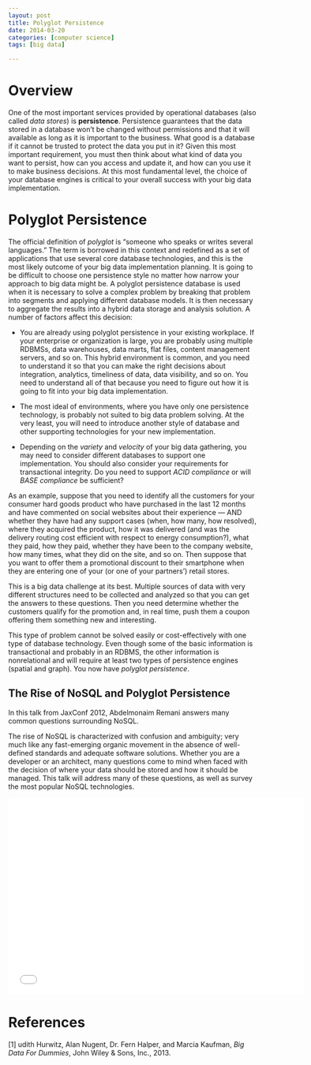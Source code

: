 ```yaml
---
layout: post
title: Polyglot Persistence
date: 2014-03-20
categories: [computer science]
tags: [big data]

---
```


# Overview
One of the most important services provided by operational databases (also called *data stores*) is **persistence**. Persistence guarantees that the data stored in a database won’t be changed without permissions and that it will available as long as it is important to the business. What good is a database if it cannot be trusted to protect the data you put in it? Given this most important requirement, you must then think about what kind of data you want to persist, how can you access and update it, and how can you use it to make business decisions. At this most fundamental level, the choice of your database engines is critical to your overall success with your big data implementation.

# Polyglot Persistence
The official definition of *polyglot* is “someone who speaks or writes several languages.” The term is borrowed in this context and redefined as a set of applications that use several core database technologies, and this is the most likely outcome of your big data implementation planning. It is going to be difficult to choose one persistence style no matter how narrow your approach to big data might be. A polyglot persistence database is used when it is necessary to solve a complex problem by breaking that problem into segments and applying different database models. It is then necessary to aggregate the results into a hybrid data storage and analysis solution. A number of factors affect this decision:
* You are already using polyglot persistence in your existing workplace. If your enterprise or organization is large, you are probably using multiple RDBMSs, data warehouses, data marts, flat files, content management servers, and so on. This hybrid environment is common, and you need to understand it so that you can make the right decisions about integration, analytics, timeliness of data, data visibility, and so on. You need to understand all of that because you need to figure out how it is going to fit into your big data implementation.
* The most ideal of environments, where you have only one persistence technology, is probably not suited to big data problem solving. At the very least, you will need to introduce another style of database and other supporting technologies for your new implementation.
* Depending on the *variety* and *velocity* of your big data gathering, you may need to consider different databases to support one implementation. You should also consider your requirements for transactional integrity. Do you need to support *ACID compliance* or will *BASE compliance* be sufficient?
As an example, suppose that you need to identify all the customers for your consumer hard goods product who have purchased in the last 12 months and have commented on social websites about their experience — AND whether they have had any support cases (when, how many, how resolved), where they acquired the product, how it was delivered (and was the delivery routing cost efficient with respect to energy consumption?), what they paid, how they paid, whether they have been to the company website, how many times, what they did on the site, and so on. Then suppose that you want to offer them a promotional discount to their smartphone when they are entering one of your (or one of your partners’) retail stores.
This is a big data challenge at its best. Multiple sources of data with very different structures need to be collected and analyzed so that you can get the answers to these questions. Then you need determine whether the customers qualify for the promotion and, in real time, push them a coupon offering them something new and interesting.
This type of problem cannot be solved easily or cost-effectively with one type of database technology. Even though some of the basic information is transactional and probably in an RDBMS, the other information is nonrelational and will require at least two types of persistence engines (spatial and graph). You now have *polyglot persistence*.
The Rise of NoSQL and Polyglot Persistence
---In this talk from JaxConf 2012, Abdelmonaim Remani answers many common questions surrounding NoSQL.

The rise of NoSQL is characterized with confusion and ambiguity; very much like any fast-emerging organic movement in the absence of well-defined standards and adequate software solutions. Whether you are a developer or an architect, many questions come to mind when faced with the decision of where your data should be stored and how it should be managed. This talk will address many of these questions, as well as survey the most popular NoSQL technologies.
<iframe width="600" height="400" src="//www.youtube.com/embed/nbWPcmDS6X4" frameborder="0" allowfullscreen></iframe>
# References
[1] udith Hurwitz, Alan Nugent, Dr. Fern Halper, and Marcia Kaufman, *Big Data For Dummies*, John Wiley & Sons, Inc., 2013.
